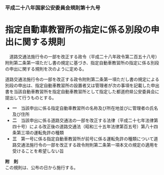 ### 平成二十八年国家公安委員会規則第十九号  
# 指定自動車教習所の指定に係る別段の申出に関する規則  
　道路交通法施行令の一部を改正する政令（平成二十八年政令第二百五十八号）附則第二条第一項ただし書の規定に基づき、指定自動車教習所の指定に係る別段の申出に関する規則を次のように定める。  
  
道路交通法施行令の一部を改正する政令附則第二条第一項ただし書の規定による別段の申出は、指定自動車教習所の設置者又は管理者が次の事項を記載した申出書を当該自動車教習所を指定自動車教習所として指定した都道府県公安委員会に提出して行うものとする。  
* **一**　当該申出に係る指定自動車教習所の名称及び所在地並びに管理者の氏名及び住所  
* **二**　当該申出に係る道路交通法の一部を改正する法律（平成二十七年法律第四十号）による改正後の道路交通法（昭和三十五年法律第百五号）第八十四条第三項の運転免許の種類  
* **三**　第一号に係る指定自動車教習所が前号に係る運転免許の種類について道路交通法施行令の一部を改正する政令附則第二条第一項本文の規定の適用を受けることを希望しない旨  
  
**附　則**  
この規則は、公布の日から施行する。  
  
